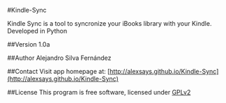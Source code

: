 #Kindle-Sync


Kindle Sync is a tool to syncronize your iBooks library with your Kindle. Developed in Python

##Version
1.0a

##Author
Alejandro Silva Fernández 

##Contact
Visit app homepage at: [http://alexsays.github.io/Kindle-Sync](http://alexsays.github.io/Kindle-Sync)

##License
This program is free software, licensed under [GPLv2](http://www.gnu.org/licenses/old-licenses/gpl-2.0.html)
